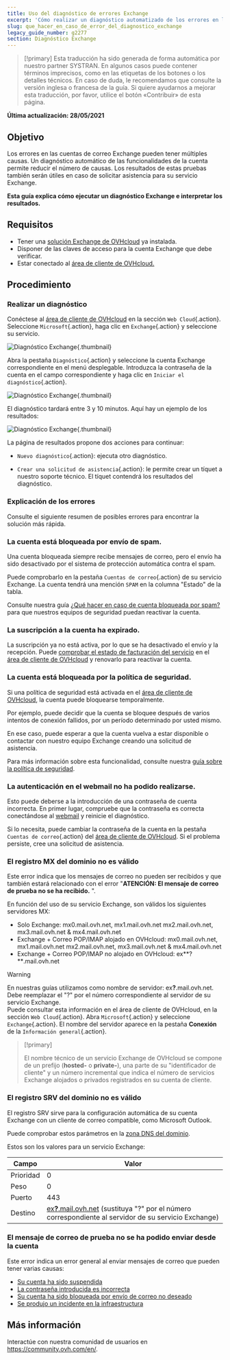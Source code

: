 ```yaml
---
title: Uso del diagnóstico de errores Exchange
excerpt: 'Cómo realizar un diagnóstico automatizado de los errores en las cuentas Exchange'
slug: que_hacer_en_caso_de_error_del_diagnostico_exchange
legacy_guide_number: g2277
section: Diagnóstico Exchange
---
```


> [!primary]
> Esta traducción ha sido generada de forma automática por nuestro partner SYSTRAN. En algunos casos puede contener términos imprecisos, como en las etiquetas de los botones o los detalles técnicos. En caso de duda, le recomendamos que consulte la versión inglesa o francesa de la guía. Si quiere ayudarnos a mejorar esta traducción, por favor, utilice el botón «Contribuir» de esta página.
>

**Última actualización: 28/05/2021**

## Objetivo

Los errores en las cuentas de correo Exchange pueden tener múltiples causas. Un diagnóstico automático de las funcionalidades de la cuenta permite reducir el número de causas. Los resultados de estas pruebas también serán útiles en caso de solicitar asistencia para su servicio Exchange.

**Esta guía explica cómo ejecutar un diagnóstico Exchange e interpretar los resultados.**

## Requisitos

- Tener una [solución Exchange de OVHcloud](https://www.ovhcloud.com/es-es/emails/hosted-exchange/) ya instalada.
- Disponer de las claves de acceso para la cuenta Exchange que debe verificar.
- Estar conectado al [área de cliente de OVHcloud.](https://www.ovh.com/auth/?action=gotomanager&from=https://www.ovh.es/&ovhSubsidiary=es)

## Procedimiento

### Realizar un diagnóstico

Conéctese al [área de cliente de OVHcloud](https://www.ovh.com/auth/?action=gotomanager&from=https://www.ovh.es/&ovhSubsidiary=es) en la sección `Web Cloud`{.action}. Seleccione `Microsoft`{.action}, haga clic en `Exchange`{.action} y seleccione su servicio.

![Diagnóstico Exchange](images/img_4450.png){.thumbnail}

Abra la pestaña `Diagnóstico`{.action} y seleccione la cuenta Exchange correspondiente en el menú desplegable. Introduzca la contraseña de la cuenta en el campo correspondiente y haga clic en `Iniciar el diagnóstico`{.action}.

![Diagnóstico Exchange](images/img_4451.png){.thumbnail}

El diagnóstico tardará entre 3 y 10 minutos. Aquí hay un ejemplo de los resultados:

![Diagnóstico Exchange](images/img_4471.png){.thumbnail}

La página de resultados propone dos acciones para continuar:

- `Nuevo diagnóstico`{.action}: ejecuta otro diagnóstico.

- `Crear una solicitud de asistencia`{.action}: le permite crear un tíquet a nuestro soporte técnico. El tíquet contendrá los resultados del diagnóstico.

### Explicación de los errores

Consulte el siguiente resumen de posibles errores para encontrar la solución más rápida.

### La cuenta está bloqueada por envío de spam. <a name="blocked"></a>

Una cuenta bloqueada siempre recibe mensajes de correo, pero el envío ha sido desactivado por el sistema de protección automática contra el spam.

Puede comprobarlo en la pestaña `Cuentas de correo`{.action} de su servicio Exchange. La cuenta tendrá una mención `SPAM` en la columna "Estado" de la tabla.

Consulte nuestra guía ¿[Qué hacer en caso de cuenta bloqueada por spam?](../bloqueo-por-correo-no-deseado/) para que nuestros equipos de seguridad puedan reactivar la cuenta.

### La suscripción a la cuenta ha expirado. <a name="expired"></a>

La suscripción ya no está activa, por lo que se ha desactivado el envío y la recepción. Puede [comprobar el estado de facturación del servicio](../gestion-de-la-facturacion-exchange/) en el [área de cliente de OVHcloud](https://www.ovh.com/auth/?action=gotomanager&from=https://www.ovh.es/&ovhSubsidiary=es) y renovarlo para reactivar la cuenta.

### La cuenta está bloqueada por la política de seguridad.

Si una política de seguridad está activada en el [área de cliente de OVHcloud](https://www.ovh.com/auth/?action=gotomanager&from=https://www.ovh.es/&ovhSubsidiary=es), la cuenta puede bloquearse temporalmente.

Por ejemplo, puede decidir que la cuenta se bloquee después de varios intentos de conexión fallidos, por un período determinado por usted mismo.

En ese caso, puede esperar a que la cuenta vuelva a estar disponible o contactar con nuestro equipo Exchange creando una solicitud de asistencia.

Para más información sobre esta funcionalidad, consulte nuestra [guía sobre la política de seguridad](../configurar-politica-seguridad-exchange/).

### La autenticación en el webmail no ha podido realizarse. <a name="password"></a>

Esto puede deberse a la introducción de una contraseña de cuenta incorrecta. En primer lugar, compruebe que la contraseña es correcta conectándose al [webmail](../exchange_2016_guia_de_uso_de_outlook_web_app/) y reinicie el diagnóstico.

Si lo necesita, puede cambiar la contraseña de la cuenta en la pestaña `Cuentas de correo`{.action} del [área de cliente de OVHcloud](https://www.ovh.com/auth/?action=gotomanager&from=https://www.ovh.es/&ovhSubsidiary=es). Si el problema persiste, cree una solicitud de asistencia.

### El registro MX del dominio no es válido

Este error indica que los mensajes de correo no pueden ser recibidos y que también estará relacionado con el error "**ATENCIÓN: El mensaje de correo de prueba no se ha recibido.** ".

En función del uso de su servicio Exchange, son válidos los siguientes servidores MX:

- Solo Exchange: mx0.mail.ovh.net, mx1.mail.ovh.net mx2.mail.ovh.net, mx3.mail.ovh.net & mx4.mail.ovh.net
- Exchange + Correo POP/IMAP alojado en OVHcloud: mx0.mail.ovh.net, mx1.mail.ovh.net mx2.mail.ovh.net, mx3.mail.ovh.net & mx4.mail.ovh.net
- Exchange + Correo POP/IMAP no alojado en OVHcloud: ex\*\*?**.mail.ovh.net

<a name="hostname"></a>

> [!warning]
> En nuestras guías utilizamos como nombre de servidor: ex<b>?</b>.mail.ovh.net. Debe reemplazar el "?" por el número correspondiente al servidor de su servicio Exchange.<br>
> Puede consultar esta información en el área de cliente de OVHcloud, en la sección `Web Cloud`{.action}. Abra `Microsoft`{.action} y seleccione `Exchange`{.action}. El nombre del servidor aparece en la pestaña **Conexión** de la `Información general`{.action}.
>

> [!primary]
>
> El nombre técnico de un servicio Exchange de OVHcloud se compone de un prefijo (**hosted-** o **private-**), una parte de su "identificador de cliente" y un número incremental que indica el número de servicios Exchange alojados o privados registrados en su cuenta de cliente.
>

### El registro SRV del dominio no es válido

El registro SRV sirve para la configuración automática de su cuenta Exchange con un cliente de correo compatible, como Microsoft Outlook.

Puede comprobar estos parámetros en la [zona DNS del dominio](../../domains/web_hosting_como_editar_mi_zona_dns/).

Estos son los valores para un servicio Exchange:

Campo | Valor
------------ | -------------
Prioridad | 0
Peso | 0
Puerto | 443
Destino | [ex<b>?</b>.mail.ovh.net](#hostname) (sustituya "?" por el número correspondiente al servidor de su servicio Exchange)

### El mensaje de correo de prueba no se ha podido enviar desde la cuenta

Este error indica un error general al enviar mensajes de correo que pueden tener varias causas:

- [Su cuenta ha sido suspendida](#expired)
- [La contraseña introducida es incorrecta](#password)
- [Su cuenta ha sido bloqueada por envío de correo no deseado](#blocked)
- [Se produjo un incidente en la infraestructura](https://web-cloud.status-ovhcloud.com/)

## Más información

Interactúe con nuestra comunidad de usuarios en <https://community.ovh.com/en/>.
